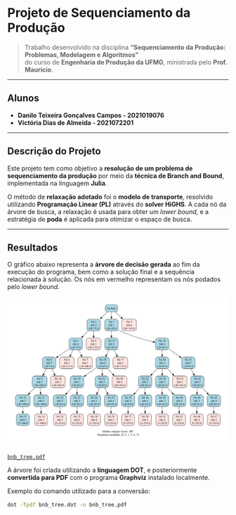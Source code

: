 # Projeto de Sequenciamento da Produção

> Trabalho desenvolvido na disciplina **“Sequenciamento da Produção: Problemas, Modelagem e Algoritmos”**  
> do curso de **Engenharia de Produção da UFMG**, ministrada pelo **Prof. Maurício**.

---

## Alunos
- **Danilo Teixeira Gonçalves Campos - 2021019076**  
- **Victória Dias de Almeida - 2021072201**

---

## Descrição do Projeto

Este projeto tem como objetivo a **resolução de um problema de sequenciamento da produção** por meio da **técnica de Branch and Bound**, implementada na linguagem **Julia**.

O método de **relaxação adotado** foi o **modelo de transporte**, resolvido utilizando **Programação Linear (PL)** através do **solver HiGHS**.
A cada nó da árvore de busca, a relaxação é usada para obter um *lower bound*, e a estratégia de **poda** é aplicada para otimizar o espaço de busca.

---

## Resultados

O gráfico abaixo representa a **árvore de decisão gerada** ao fim da execução do programa, bem como a solução final e a sequência relacionada à solução. Os nós em vermelho representam os nós podados pelo *lower bound*.

![Árvore de Branch and Bound](./results/bnb_tree.jpg)

[`bnb_tree.pdf`](./results/bnb_tree.pdf)

A árvore foi criada utilizando a **linguagem DOT**, e posteriormente **convertida para PDF** com o programa **Graphviz** instalado localmente.

Exemplo do comando utilizado para a conversão:
```bash
dot -Tpdf bnb_tree.dot -o bnb_tree.pdf
